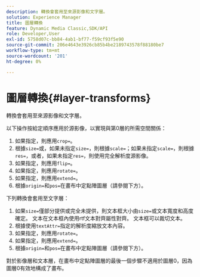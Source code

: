 ```yaml
---
description: 轉換會套用至來源影像和文字層。
solution: Experience Manager
title: 圖層轉換
feature: Dynamic Media Classic,SDK/API
role: Developer,User
exl-id: 5758d07c-bb84-4ab1-bf77-f59cf93f5e90
source-git-commit: 206e4643e3926cb85b4be2189743578f88180be7
workflow-type: tm+mt
source-wordcount: '201'
ht-degree: 0%

---
```


# 圖層轉換{#layer-transforms}

轉換會套用至來源影像和文字層。

以下操作按給定順序應用於源影像，以實現與第0層的所需空間關係：

1. 如果指定，則應用`crop=`。
1. 根據`size=`或，如果未指定`size=`，則根據`scale=`；如果未指定`scale=`，則根據`res=`，或者，如果未指定`res=`，則使用完全解析度源影像。
1. 如果指定，則應用`flip=`。
1. 如果指定，則應用`rotate=`。
1. 如果指定，則應用`extend=`。
1. 根據`origin=`和`pos=`在畫布中定點陣圖層（請參閱下方）。

下列轉換會套用至文字層：

1. 如果`size=`僅部分提供或完全未提供，則文本框大小由`size=`或文本寬度和高度確定。 文本在文本框內使用rtf文本對齊屬性對齊。 文本框可以裁切文本。
1. 根據使用`textAttr=`指定的解析度縮放文本內容。
1. 如果指定，則應用`rotate=`。
1. 如果指定，則應用`extend=`。
1. 根據`origin=`和`pos=`在畫布中定點陣圖層（請參閱下方）。

對於影像層和文本層，在畫布中定點陣圖層的最後一個步驟不適用於圖層0，因為圖層0有效地構成了畫布。
